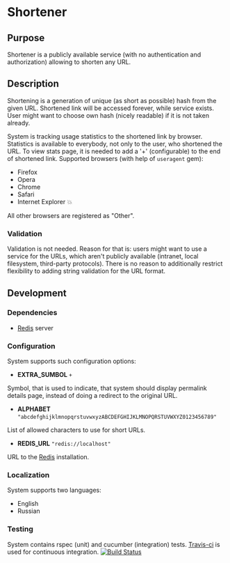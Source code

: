 # Shortener

## Purpose

Shortener is a publicly available service (with no authentication and authorization) allowing to shorten any URL.

## Description

Shortening is a generation of unique (as short as possible) hash from the given URL. Shortened link will be accessed forever, while service exists. User might want to choose own hash (nicely readable) if it is not taken already.

System is tracking usage statistics to the shortened link by browser. Statistics is available to everybody, not only to the user, who shortened the URL. To view stats page, it is needed to add a '+' (configurable) to the end of shortened link.
Supported browsers (with help of ```useragent``` gem):

* Firefox
* Opera
* Chrome
* Safari
* Internet Explorer :boom:

All other browsers are registered as "Other".

### Validation

Validation is not needed. Reason for that is: users might want to use a service for the URLs, which aren't publicly available (intranet, local filesystem, third-party protocols). There is no reason to additionally restrict flexibility to adding string validation for the URL format.

## Development

### Dependencies

* [Redis](http://redis.io/) server

### Configuration

System supports such configuration options:

* **EXTRA_SUMBOL** ```+```

Symbol, that is used to indicate, that system should display permalink details page, instead of doing a redirect to the original URL.

* **ALPHABET** ```"abcdefghijklmnopqrstuvwxyzABCDEFGHIJKLMNOPQRSTUVWXYZ0123456789"```

List of allowed characters to use for short URLs.

* **REDIS_URL** ```"redis://localhost"```

URL to the [Redis](http://redis.io/) installation.

### Localization

System supports two languages:

* English
* Russian

### Testing

System contains rspec (unit) and cucumber (integration) tests.
[Travis-ci](https://travis-ci.org/maksar/shortener) is used for continuous integration.
[![Build Status](https://travis-ci.org/maksar/shortener.png?branch=master)](https://travis-ci.org/maksar/shortener)